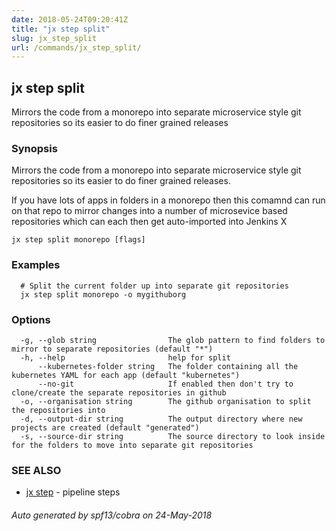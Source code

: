 ```yaml
---
date: 2018-05-24T09:20:41Z
title: "jx step split"
slug: jx_step_split
url: /commands/jx_step_split/
---
```

## jx step split

Mirrors the code from a monorepo into separate microservice style git repositories so its easier to do finer grained releases

### Synopsis

Mirrors the code from a monorepo into separate microservice style git repositories so its easier to do finer grained releases. 

If you have lots of apps in folders in a monorepo then this comamnd can run on that repo to mirror changes into a number of microsevice based repositories which can each then get auto-imported into Jenkins X

```
jx step split monorepo [flags]
```

### Examples

```
  # Split the current folder up into separate git repositories
  jx step split monorepo -o mygithuborg
```

### Options

```
  -g, --glob string                The glob pattern to find folders to mirror to separate repositories (default "*")
  -h, --help                       help for split
      --kubernetes-folder string   The folder containing all the kubernetes YAML for each app (default "kubernetes")
      --no-git                     If enabled then don't try to clone/create the separate repositories in github
  -o, --organisation string        The github organisation to split the repositories into
  -d, --output-dir string          The output directory where new projects are created (default "generated")
  -s, --source-dir string          The source directory to look inside for the folders to move into separate git repositories
```

### SEE ALSO

* [jx step](/commands/jx_step/)	 - pipeline steps

###### Auto generated by spf13/cobra on 24-May-2018
